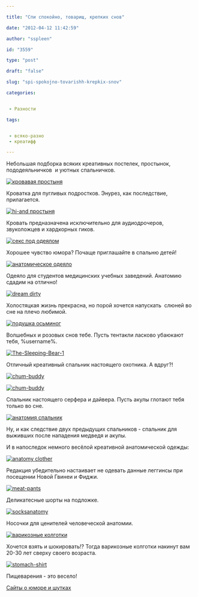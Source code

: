 ```yaml
---

title: "Спи спокойно, товарищ, крепких снов"

date: "2012-04-12 11:42:59"

author: "sspleen"

id: "3559"

type: "post"

draft: "false"

slug: "spi-spokojno-tovarishh-krepkix-snov"

categories:


 - Разности

tags:


 - всяко-разно
 - креатифф

---
```

Небольшая подборка всяких креативных постелек, простынок, пододеяльничков  и уютных спальничков.  
  
[![кровавая простыня](/uploads/2012/07/zombie.jpg "zombie кровать")](/uploads/2012/07/zombie.jpg)  

Кроватка для пугливых подростков. Энурез, как последствие, прилагается.

  

[![hi-and простыня](/uploads/2012/07/tumblr_lk455jNMkq1qih5sko1_500.jpg "кровать гика")](/uploads/2012/07/tumblr_lk455jNMkq1qih5sko1_500.jpg)

  

Кровать предназначена исключительно для аудиодрочеров, звуколожцев и хардкорных гиков.

  

[![секс под одеялом](/uploads/2012/07/sleep.jpeg "кровать стыда")](/uploads/2012/07/sleep.jpeg)

  

Хорошее чувство юмора? Почаще приглашайте в спальню детей!

  

[![анатомическое одеяло](/uploads/2012/07/bones-and-circulatory-system-bedding.jpg "bones-and-circulatory-system-bedding")](/uploads/2012/07/bones-and-circulatory-system-bedding.jpg)

  

Одеяло для студентов медицинских учебных заведений. Анатомию сдадим на отлично!

  

[![dream dirty](/uploads/2012/07/dream.jpeg "кровать холостяка")](/uploads/2012/07/dream.jpeg)

  

Холостяцкая жизнь прекрасна, но порой хочется напускать  слюней во сне на плечо любимой.

  

[![подушка осьминог](/uploads/2012/07/13579-063700-959d69d05c072d12025d8e24ea298365.jpg "подушка с тентаклями")](/uploads/2012/07/13579-063700-959d69d05c072d12025d8e24ea298365.jpg)

  

Волшебных и розовых снов тебе. Пусть тентакли ласково убаюкают тебя, %username%.

  

[![The-Sleeping-Bear-1](/uploads/2012/07/The-Sleeping-Bear-1.jpg "Спальник тру охотника")](/uploads/2012/07/The-Sleeping-Bear-1.jpg)

  

Отличный креативный спальник настоящего охотника. А вдруг?!

  

[![chum-buddy](/uploads/2012/07/051210-chum-buddy-1.jpg "спальник дайвера")](/uploads/2012/07/051210-chum-buddy-1.jpg)

  

[![chum-buddy](/uploads/2012/07/5.jpg "спальник акула")](/uploads/2012/07/5.jpg)

  

Спальник настоящего серфера и дайвера. Пусть акулы глотают тебя только во сне.

  

[![анатомия спальник](/uploads/2012/07/4959380971072_02.jpg "спальник потроха")](/uploads/2012/07/4959380971072_02.jpg)

  

Ну, и как следствие двух предыдущих спальников - спальник для выживших после нападения медведя и акулы.

  
И в напоследок немного весёлой креативной анатомической одежды:  
  
[![anatomy clother](/uploads/2012/07/anatom.jpg "леггинсы анатомия")](/uploads/2012/07/anatom.jpg)  

Редакция убедительно настаивает не одевать данные леггинсы при посещении Новой Гвинеи и Фиджи.

  

[![meat-pants](/uploads/2012/07/meat-pants.jpg "мясные шорты")](/uploads/2012/07/meat-pants.jpg)

  

Деликатесные шорты на подложке.

  

[![socksanatomy](/uploads/2012/07/socksanatomy.png "носки анатомия")](/uploads/2012/07/socksanatomy.png)

  

Носочки для ценителей человеческой анатомии.

  

[![](/uploads/2012/04/14771-095742-90ae880602c1249c0fe6a2496cb459b6.jpg "варикозные колготки")](/uploads/2012/04/14771-095742-90ae880602c1249c0fe6a2496cb459b6.jpg)

  

Хочется взять и шокировать!? Тогда варикозные колготки накинут вам 20-30 лет сверху своего возраста.

  

[![stomach-shirt](/uploads/2012/07/stomach-shirt.jpg "футболка желудок")](/uploads/2012/07/stomach-shirt.jpg)

  

Пищеварения - это весело!

  
[Сайты о юморе и шутках](http://www.nofollow.ru/inside-20.htm)